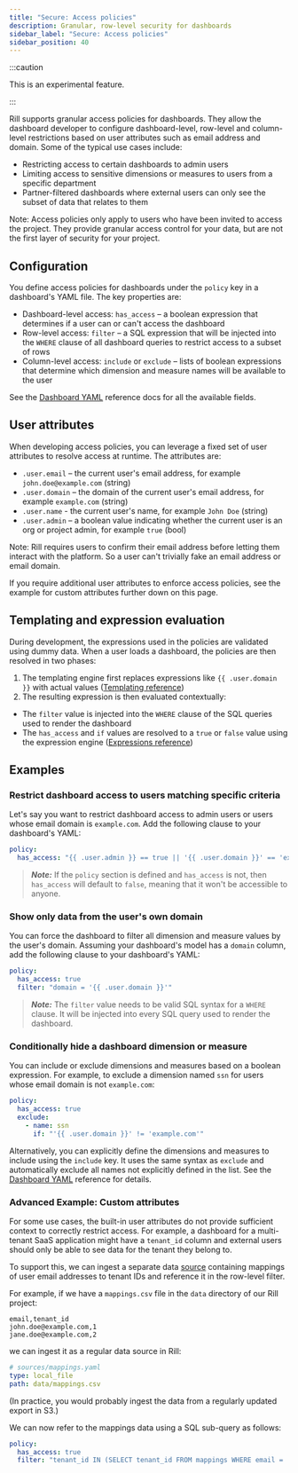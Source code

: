 ```yaml
---
title: "Secure: Access policies"
description: Granular, row-level security for dashboards
sidebar_label: "Secure: Access policies"
sidebar_position: 40
---
```


:::caution

This is an experimental feature.

:::

Rill supports granular access policies for dashboards. They allow the dashboard developer to configure dashboard-level, row-level and column-level restrictions based on user attributes such as email address and domain. Some of the typical use cases include:

- Restricting access to certain dashboards to admin users
- Limiting access to sensitive dimensions or measures to users from a specific department
- Partner-filtered dashboards where external users can only see the subset of data that relates to them

Note: Access policies only apply to users who have been invited to access the project. They provide granular access control for your data, but are not the first layer of security for your project.

## Configuration

You define access policies for dashboards under the `policy` key in a dashboard's YAML file. The key properties are:

- Dashboard-level access: `has_access` – a boolean expression that determines if a user can or can't access the dashboard
- Row-level access: `filter` – a SQL expression that will be injected into the `WHERE` clause of all dashboard queries to restrict access to a subset of rows
- Column-level access: `include` or `exclude` – lists of boolean expressions that determine which dimension and measure names will be available to the user

See the [Dashboard YAML](../reference/project-files/dashboards) reference docs for all the available fields.

## User attributes

When developing access policies, you can leverage a fixed set of user attributes to resolve access at runtime. The attributes are:

- `.user.email` – the current user's email address, for example `john.doe@example.com` (string)
- `.user.domain` – the domain of the current user's email address, for example `example.com` (string)
- `.user.name` - the current user's name, for example `John Doe` (string)
- `.user.admin` – a boolean value indicating whether the current user is an org or project admin, for example `true` (bool)
<!-- PENDING SUPPORT FOR USER-DEFINED USERGROUPS -->
<!-- - `.user.groups` - a list of usergroups the user belongs to in the project's org. Custom usergroups are not currently supported, so this will always be `["all"]`. -->

Note: Rill requires users to confirm their email address before letting them interact with the platform. So a user can't trivially fake an email address or email domain.

If you require additional user attributes to enforce access policies, see the example for custom attributes further down on this page.

## Templating and expression evaluation

During development, the expressions used in the policies are validated using dummy data. When a user loads a dashboard, the policies are then resolved in two phases:

1. The templating engine first replaces expressions like `{{ .user.domain }}` with actual values ([Templating reference](../reference/templating))
2. The resulting expression is then evaluated contextually:
  - The `filter` value is injected into the `WHERE` clause of the SQL queries used to render the dashboard
  - The `has_access` and `if` values are resolved to a `true` or `false` value using the expression engine ([Expressions reference](../reference/expressions))

## Examples

### Restrict dashboard access to users matching specific criteria

Let's say you want to restrict dashboard access to admin users or users whose email domain is `example.com`. Add the following clause to your dashboard's YAML:
```yaml 
policy:
  has_access: "{{ .user.admin }} == true || '{{ .user.domain }}' == 'example.com'"
```

> **_Note:_** If the `policy` section is defined and `has_access` is not, then `has_access` will default to `false`, meaning that it won't be accessible to anyone.

### Show only data from the user's own domain

You can force the dashboard to filter all dimension and measure values by the user's domain. Assuming your dashboard's model has a `domain` column, add the following clause to your dashboard's YAML:

```yaml
policy:
  has_access: true
  filter: "domain = '{{ .user.domain }}'"
```

> **_Note:_** The `filter` value needs to be valid SQL syntax for a `WHERE` clause. It will be injected into every SQL query used to render the dashboard.

### Conditionally hide a dashboard dimension or measure

You can include or exclude dimensions and measures based on a boolean expression. For example, to exclude a dimension named `ssn` for users whose email domain is not `example.com`:

```yaml
policy:
  has_access: true
  exclude:
    - name: ssn
      if: "'{{ .user.domain }}' != 'example.com'"
```

Alternatively, you can explicitly define the dimensions and measures to include using the `include` key. It uses the same syntax as `exclude` and automatically exclude all names not explicitly defined in the list. See the [Dashboard YAML](../reference/project-files/dashboards) reference for details.

<!-- PENDING SUPPORT FOR USER-DEFINED USERGROUPS -->
<!--
### Filter queries based on the user's groups

Let's say additionally we want to filter queries based on user's groups and there exist a `group` dimension in the model:
```yaml 
policy:
  has_access: true
  filter: "groups IN ('{{ .user.groups | join \"', '\" }}')"
```
-->

### Advanced Example: Custom attributes

For some use cases, the built-in user attributes do not provide sufficient context to correctly restrict access. For example, a dashboard for a multi-tenant SaaS application might have a `tenant_id` column and external users should only be able to see data for the tenant they belong to.

To support this, we can ingest a separate data [source](./import-data) containing mappings of user email addresses to tenant IDs and reference it in the row-level filter.

For example, if we have a `mappings.csv` file in the `data` directory of our Rill project:
```csv
email,tenant_id
john.doe@example.com,1
jane.doe@example.com,2
```
we can ingest it as a regular data source in Rill:
```yaml
# sources/mappings.yaml
type: local_file
path: data/mappings.csv
```
(In practice, you would probably ingest the data from a regularly updated export in S3.)

We can now refer to the mappings data using a SQL sub-query as follows:
```yaml
policy:
  has_access: true
  filter: "tenant_id IN (SELECT tenant_id FROM mappings WHERE email = '{{ .user.email }}')"
```
